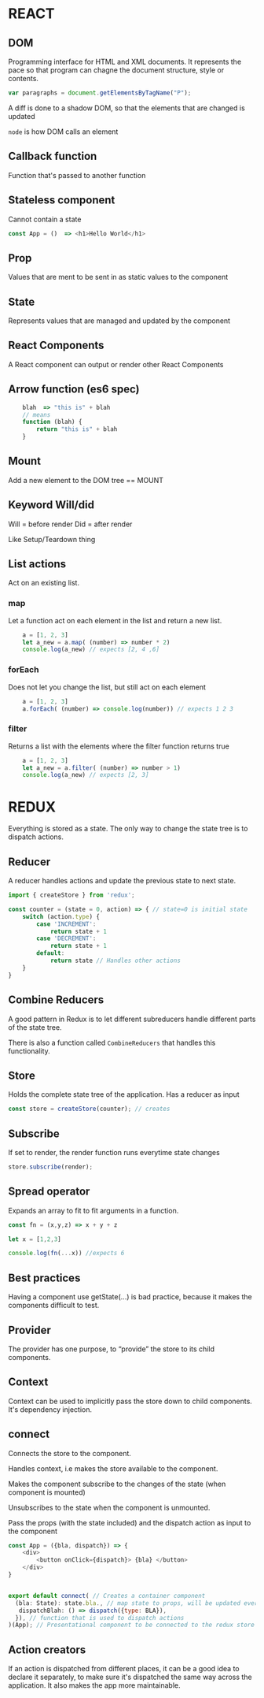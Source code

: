 # REACT

## DOM
Programming interface for HTML and XML documents. It represents the pace so that program can chagne the document structure, style or contents.

```js
var paragraphs = document.getElementsByTagName("P");
```

A diff is done to a shadow DOM, so that the elements that are changed is updated

`node` is how DOM calls an element

## Callback function

Function that's passed to another function

## Stateless component
Cannot contain a state

```js
const App = ()  => <h1>Hello World</h1>
```

## Prop

Values that are ment to be sent in as static values to the component

## State

Represents values that are managed and updated by the component

## React Components

A React component can output or render other React Components

## Arrow function (es6 spec)
```js
    blah  => "this is" + blah
    // means
    function (blah) {
        return "this is" + blah
    }
```

## Mount

Add a new element to the DOM tree == MOUNT

## Keyword Will/did

Will = before render
Did = after render

Like Setup/Teardown thing


## List actions

Act on an existing list.



### map

Let a function act on each element in the list and return a new list.

```javascript
    a = [1, 2, 3]
    let a_new = a.map( (number) => number * 2)
    console.log(a_new) // expects [2, 4 ,6]
```

### forEach

Does not let you change the list, but still act on each element

```javascript
    a = [1, 2, 3]
    a.forEach( (number) => console.log(number)) // expects 1 2 3
```

### filter

Returns a list with the elements where the filter function returns true

```javascript
    a = [1, 2, 3]
    let a_new = a.filter( (number) => number > 1)
    console.log(a_new) // expects [2, 3]
```

# REDUX

Everything is stored as a state. The only way to change the state tree is to dispatch actions.

## Reducer

A reducer handles actions and update the previous state to next state.

```javascript
import { createStore } from 'redux';

const counter = (state = 0, action) => { // state=0 is initial state
    switch (action.type) {
        case 'INCREMENT':
            return state + 1
        case 'DECREMENT':
            return state + 1
        default:
            return state // Handles other actions
    }
}
```

## Combine Reducers

A good pattern in Redux is to let different subreducers handle different parts
of the state tree.

There is also a function called `CombineReducers` that handles this
functionality.

## Store

Holds the complete state tree of the application. Has a reducer as input

```javascript
const store = createStore(counter); // creates
```

## Subscribe

If set to render, the render function runs everytime state changes

```javascript
store.subscribe(render);

```

## Spread operator

Expands an array to fit to fit arguments in a function.


```javascript
const fn = (x,y,z) => x + y + z

let x = [1,2,3]

console.log(fn(...x)) //expects 6
```

## Best practices

Having a component use getState(...)  is bad practice, because it makes the components
difficult to test.

## Provider

The provider has one purpose, to “provide” the store to its child components.

## Context

Context can be used to implicitly pass the store down to child components.
It's dependency injection.


## connect

Connects the store to the component.

Handles context, i.e makes the store available to the component.

Makes the component subscribe to the changes of the state (when component is mounted)

Unsubscribes to the state when the component is unmounted.

Pass the props (with the state included) and the dispatch action as input to the component

```javascript
const App = ({bla, dispatch}) => {
    <div>
        <button onClick={dispatch}> {bla} </button>
    </div>
}


export default connect( // Creates a container component
  (bla: State): state.bla., // map state to props, will be updated everytime state changes
   dispatchBlah: () => dispatch({type: BLA}),
  }), // function that is used to dispatch actions
)(App); // Presentational component to be connected to the redux store
```

## Action creators

If an action is dispatched from different places, it can be a good idea
to declare it separately, to make sure it's dispatched the same way across the
application. It also makes the app more maintainable.

